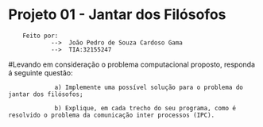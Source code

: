 # Projeto 01 - Jantar dos Filósofos
        Feito por: 
                -->  João Pedro de Souza Cardoso Gama
                -->  TIA:32155247

#Levando em consideração o problema computacional proposto, responda á seguinte questão:

                 a) Implemente uma possível solução para o problema do jantar dos filósofos;

                 b) Explique, em cada trecho do seu programa, como é resolvido o problema da comunicação inter processos (IPC).
